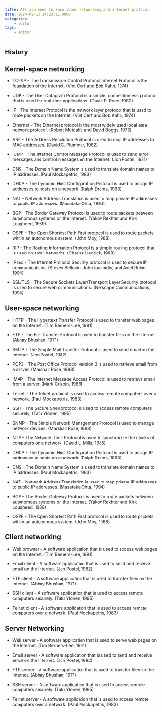 ```yaml
---
title: All you need to know about networking and internet protocol
date: 2024-09-13 14:23:11+0000
categories:
    - editor
tags:
    - editor
---
```


## History


## Kernel-space networking

- TCP/IP - The Transmission Control Protocol/Internet Protocol is the foundation of the Internet. (Vint Cerf and Bob Kahn, 1974)

- UDP - The User Datagram Protocol is a simple, connectionless protocol that is used for real-time applications. (David P. Reed, 1980)

- IP - The Internet Protocol is the network layer protocol that is used to route packets on the Internet. (Vint Cerf and Bob Kahn, 1974)

- Ethernet - The Ethernet protocol is the most widely used local area network protocol. (Robert Metcalfe and David Boggs, 1973)

- ARP - The Address Resolution Protocol is used to map IP addresses to MAC addresses. (David C. Plummer, 1982)

- ICMP - The Internet Control Message Protocol is used to send error messages and control messages on the Internet. (Jon Postel, 1981)

- DNS - The Domain Name System is used to translate domain names to IP addresses. (Paul Mockapetris, 1983)

- DHCP - The Dynamic Host Configuration Protocol is used to assign IP addresses to hosts on a network. (Ralph Droms, 1993)

- NAT - Network Address Translation is used to map private IP addresses to public IP addresses. (Masataka Ohta, 1994)

- BGP - The Border Gateway Protocol is used to route packets between autonomous systems on the Internet. (Yakov Rekhter and Kirk Lougheed, 1989)

- OSPF - The Open Shortest Path First protocol is used to route packets within an autonomous system. (John Moy, 1988)

- RIP - The Routing Information Protocol is a simple routing protocol that is used on small networks. (Charles Hedrick, 1988)

- IPsec - The Internet Protocol Security protocol is used to secure IP communications. (Steven Bellovin, John Ioannidis, and Aviel Rubin, 1994)

- SSL/TLS - The Secure Sockets Layer/Transport Layer Security protocol is used to secure web communications. (Netscape Communications, 1994)


## User-space networking

- HTTP - The Hypertext Transfer Protocol is used to transfer web pages on the Internet. (Tim Berners-Lee, 1991)

- FTP - The File Transfer Protocol is used to transfer files on the Internet. (Abhay Bhushan, 1971)

- SMTP - The Simple Mail Transfer Protocol is used to send email on the Internet. (Jon Postel, 1982)

- POP3 - The Post Office Protocol version 3 is used to retrieve email from a server. (Marshall Rose, 1988)

- IMAP - The Internet Message Access Protocol is used to retrieve email from a server. (Mark Crispin, 1986)

- Telnet - The Telnet protocol is used to access remote computers over a network. (Paul Mockapetris, 1983)

- SSH - The Secure Shell protocol is used to access remote computers securely. (Tatu Ylönen, 1995)

- SNMP - The Simple Network Management Protocol is used to manage network devices. (Marshall Rose, 1988)

- NTP - The Network Time Protocol is used to synchronize the clocks of computers on a network. (David L. Mills, 1985)

- DHCP - The Dynamic Host Configuration Protocol is used to assign IP addresses to hosts on a network. (Ralph Droms, 1993)

- DNS - The Domain Name System is used to translate domain names to IP addresses. (Paul Mockapetris, 1983)

- NAT - Network Address Translation is used to map private IP addresses to public IP addresses. (Masataka Ohta, 1994)

- BGP - The Border Gateway Protocol is used to route packets between autonomous systems on the Internet. (Yakov Rekhter and Kirk Lougheed, 1989)

- OSPF - The Open Shortest Path First protocol is used to route packets within an autonomous system. (John Moy, 1988)

## Client networking

- Web browser - A software application that is used to access web pages on the Internet. (Tim Berners-Lee, 1991)

- Email client - A software application that is used to send and receive email on the Internet. (Jon Postel, 1982)

- FTP client - A software application that is used to transfer files on the Internet. (Abhay Bhushan, 1971)

- SSH client - A software application that is used to access remote computers securely. (Tatu Ylönen, 1995)

- Telnet client - A software application that is used to access remote computers over a network. (Paul Mockapetris, 1983)

## Server Networking

- Web server - A software application that is used to serve web pages on the Internet. (Tim Berners-Lee, 1991)

- Email server - A software application that is used to send and receive email on the Internet. (Jon Postel, 1982)

- FTP server - A software application that is used to transfer files on the Internet. (Abhay Bhushan, 1971)

- SSH server - A software application that is used to access remote computers securely. (Tatu Ylönen, 1995)

- Telnet server - A software application that is used to access remote computers over a network. (Paul Mockapetris, 1983)
